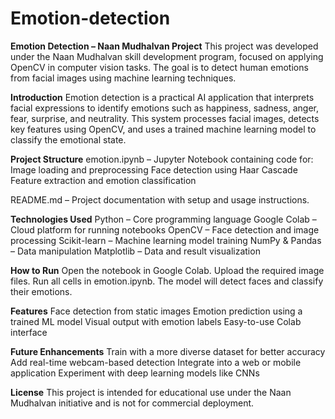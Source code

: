 # Emotion-detection
**Emotion Detection – Naan Mudhalvan Project**
This project was developed under the Naan Mudhalvan skill development program, focused on applying OpenCV in computer vision tasks. The goal is to detect human emotions from facial images using machine learning techniques.

**Introduction**
Emotion detection is a practical AI application that interprets facial expressions to identify emotions such as happiness, sadness, anger, fear, surprise, and neutrality. This system processes facial images, detects key features using OpenCV, and uses a trained machine learning model to classify the emotional state.

**Project Structure**
emotion.ipynb – Jupyter Notebook containing code for:
  Image loading and preprocessing
  Face detection using Haar Cascade
  Feature extraction and emotion classification

README.md – Project documentation with setup and usage instructions.

**Technologies Used**
Python – Core programming language
Google Colab – Cloud platform for running notebooks
OpenCV – Face detection and image processing
Scikit-learn – Machine learning model training
NumPy & Pandas – Data manipulation
Matplotlib – Data and result visualization

**How to Run**
Open the notebook in Google Colab.
Upload the required image files.
Run all cells in emotion.ipynb.
The model will detect faces and classify their emotions.

**Features**
Face detection from static images
Emotion prediction using a trained ML model
Visual output with emotion labels
Easy-to-use Colab interface

**Future Enhancements**
Train with a more diverse dataset for better accuracy
Add real-time webcam-based detection
Integrate into a web or mobile application
Experiment with deep learning models like CNNs

**License**
This project is intended for educational use under the Naan Mudhalvan initiative and is not for commercial deployment.

